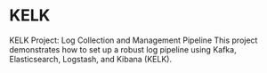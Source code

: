 # KELK
KELK Project: Log Collection and Management Pipeline This project demonstrates how to set up a robust log pipeline using Kafka, Elasticsearch, Logstash, and Kibana (KELK).
